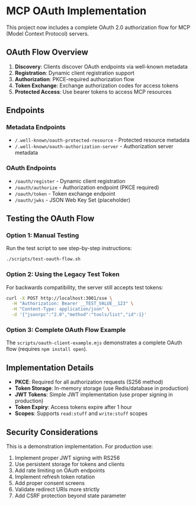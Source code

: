 # MCP OAuth Implementation

This project now includes a complete OAuth 2.0 authorization flow for MCP (Model Context Protocol) servers.

## OAuth Flow Overview

1. **Discovery**: Clients discover OAuth endpoints via well-known metadata
2. **Registration**: Dynamic client registration support
3. **Authorization**: PKCE-required authorization flow
4. **Token Exchange**: Exchange authorization codes for access tokens
5. **Protected Access**: Use bearer tokens to access MCP resources

## Endpoints

### Metadata Endpoints
- `/.well-known/oauth-protected-resource` - Protected resource metadata
- `/.well-known/oauth-authorization-server` - Authorization server metadata

### OAuth Endpoints
- `/oauth/register` - Dynamic client registration
- `/oauth/authorize` - Authorization endpoint (PKCE required)
- `/oauth/token` - Token exchange endpoint
- `/oauth/jwks` - JSON Web Key Set (placeholder)

## Testing the OAuth Flow

### Option 1: Manual Testing
Run the test script to see step-by-step instructions:
```bash
./scripts/test-oauth-flow.sh
```

### Option 2: Using the Legacy Test Token
For backwards compatibility, the server still accepts test tokens:
```bash
curl -X POST http://localhost:3001/sse \
  -H "Authorization: Bearer __TEST_VALUE__123" \
  -H "Content-Type: application/json" \
  -d '{"jsonrpc":"2.0","method":"tools/list","id":1}'
```

### Option 3: Complete OAuth Flow Example
The `scripts/oauth-client-example.mjs` demonstrates a complete OAuth flow (requires `npm install open`).

## Implementation Details

- **PKCE**: Required for all authorization requests (S256 method)
- **Token Storage**: In-memory storage (use Redis/database in production)
- **JWT Tokens**: Simple JWT implementation (use proper signing in production)
- **Token Expiry**: Access tokens expire after 1 hour
- **Scopes**: Supports `read:stuff` and `write:stuff` scopes

## Security Considerations

This is a demonstration implementation. For production use:
1. Implement proper JWT signing with RS256
2. Use persistent storage for tokens and clients
3. Add rate limiting on OAuth endpoints
4. Implement refresh token rotation
5. Add proper consent screens
6. Validate redirect URIs more strictly
7. Add CSRF protection beyond state parameter